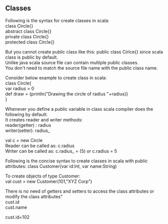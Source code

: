 ## Classes

Following is the syntax for create classes in scala: <br/>
class Circle{} <br/>
abstract class Circle{} <br/>
private class Circle{} <br/>
protected class Circle{} <br/>

But you cannot create public class like this: public class Cirlce{} since scala class is public by default. <br/>
Unlike java scala source file can contain multiple public classes. <br/>
You don't need to match the source file name with the public class name. <br/>

Consider below example to create class in scala: <br/>
class Circle{ <br/>
 var radius = 0 <br/>
 def draw = {println("Drawing the circle of radius "+radius)} <br/>
} <br/>

Whenever you define a public variable in class scala compiler does the following by default: <br/>
It creates reader and writer methods: <br/>
reader(getter) : radius <br/>
writer(setter): radius_ <br/>

val c = new Circle <br/>
Reader can be called as:  c.radius <br/>
Writer can be called as: c.radius_ = (5) or c.radius = 5 <br/>


Following is the concise syntax to create classes in scala with public attributes:
class Customer(var id:Int, var name:String) <br/>

To create objects of type Customer: <br/>
val cust = new Customer(101,"XYZ Corp") <br/>

There is no need of getters and setters to access the class attributes or modify the class attributes" <br/>
cust.id <br/>
cust.name <br/>

cust.id=102 <br/>
cust.name = "ABC Corp" <br/>

The main benefit of setter methods in java is that it allows to add some validation. But the same thing can be achieved in scala as shown below:
class Circle { <br/>

  private var pradius : Int = 0 <br/>
  def this(r:Int){ <br/>
    this() <br/>
    pradius = r <br/>
  } <br/>

  def radius : Int = pradius <br/>
  def radius_(r:Int): Unit ={ <br/>
    if( r < 0){ <br/>
      throw new Exception("negative value not allowed") <br/>
    } else <br/>
    this.pradius = r <br/>
  } <br/>
   
  def main(args: Array[String]){ <br/>
    val circle = new Circle(5) <br/>
    println("radius of circle is "+circle.radius) <br/>
    circle.radius_(-10) <br/>
    println("radius of circle is "+circle.radius) <br/>
  } <br/>
  
 Output of above main method will be: <br/>
 radius of circle is 5 <br/>
 Exception in thread "main" java.lang.Exception: negative value not allowed <br/>
	at com.example.Circle.radius_(Circle.scala:14) <br/>
	at com.example.CreateCircle$.main(CreateCircle.scala:8) <br/>
	at com.example.CreateCircle.main(CreateCircle.scala) <br/>

Process finished with exit code 1 <br/>

So if there is no need to impose validation in setter then you can use single line class definition with all public attributes. <br/>

